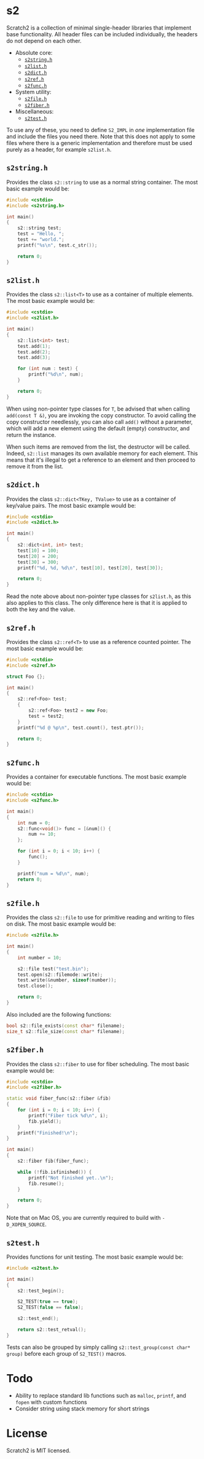 # s2

Scratch2 is a collection of minimal single-header libraries that implement base functionality. All header files can be included individually, the headers do not depend on each other.

* Absolute core:
  * [`s2string.h`](#s2stringh)
  * [`s2list.h`](#s2listh)
  * [`s2dict.h`](#s2dicth)
  * [`s2ref.h`](#s2refh)
  * [`s2func.h`](#s2func)
* System utility:
  * [`s2file.h`](#s2fileh)
  * [`s2fiber.h`](#s2fiberh)
* Miscellaneous:
  * [`s2test.h`](#s2testh)

To use any of these, you need to define `S2_IMPL` in *one* implementation file and include the files you need there. Note that this does not apply to some files where there is a generic implementation and therefore must be used purely as a header, for example `s2list.h`.

## `s2string.h`

Provides the class `s2::string` to use as a normal string container. The most basic example would be:

```c++
#include <cstdio>
#include <s2string.h>

int main()
{
	s2::string test;
	test = "Hello, ";
	test += "world.";
	printf("%s\n", test.c_str());

	return 0;
}
```

## `s2list.h`

Provides the class `s2::list<T>` to use as a container of multiple elements. The most basic example would be:

```c++
#include <cstdio>
#include <s2list.h>

int main()
{
	s2::list<int> test;
	test.add(1);
	test.add(2);
	test.add(3);

	for (int num : test) {
		printf("%d\n", num);
	}

	return 0;
}
```

When using non-pointer type classes for `T`, be advised that when calling `add(const T &)`, you are invoking the copy constructor. To avoid calling the copy constructor needlessly, you can also call `add()` without a parameter, which will add a new element using the default (empty) constructor, and return the instance.

When such items are removed from the list, the destructor will be called. Indeed, `s2::list` manages its own available memory for each element. This means that it's illegal to get a reference to an element and then proceed to remove it from the list.

## `s2dict.h`

Provides the class `s2::dict<TKey, TValue>` to use as a container of key/value pairs. The most basic example would be:

```c++
#include <cstdio>
#include <s2dict.h>

int main()
{
	s2::dict<int, int> test;
	test[10] = 100;
	test[20] = 200;
	test[30] = 300;
	printf("%d, %d, %d\n", test[10], test[20], test[30]);

	return 0;
}
```

Read the note above about non-pointer type classes for `s2list.h`, as this also applies to this class. The only difference here is that it is applied to both the key and the value.

## `s2ref.h`

Provides the class `s2::ref<T>` to use as a reference counted pointer. The most basic example would be:

```c++
#include <cstdio>
#include <s2ref.h>

struct Foo {};

int main()
{
	s2::ref<Foo> test;
	{
		s2::ref<Foo> test2 = new Foo;
		test = test2;
	}
	printf("%d @ %p\n", test.count(), test.ptr());

	return 0;
}
```

## `s2func.h`

Provides a container for executable functions. The most basic example would be:

```c++
#include <cstdio>
#include <s2func.h>

int main()
{
	int num = 0;
	s2::func<void()> func = [&num]() {
		num += 10;
	};

	for (int i = 0; i < 10; i++) {
		func();
	}

	printf("num = %d\n", num);
	return 0;
}
```

## `s2file.h`

Provides the class `s2::file` to use for primitive reading and writing to files on disk. The most basic example would be:

```c++
#include <s2file.h>

int main()
{
	int number = 10;

	s2::file test("test.bin");
	test.open(s2::filemode::write);
	test.write(&number, sizeof(number));
	test.close();

	return 0;
}
```

Also included are the following functions:

```c++
bool s2::file_exists(const char* filename);
size_t s2::file_size(const char* filename);
```

## `s2fiber.h`

Provides the class `s2::fiber` to use for fiber scheduling. The most basic example would be:

```c++
#include <cstdio>
#include <s2fiber.h>

static void fiber_func(s2::fiber &fib)
{
	for (int i = 0; i < 10; i++) {
		printf("Fiber tick %d\n", i);
		fib.yield();
	}
	printf("Finished!\n");
}

int main()
{
	s2::fiber fib(fiber_func);

	while (!fib.isfinished()) {
		printf("Not finished yet..\n");
		fib.resume();
	}

	return 0;
}
```

Note that on Mac OS, you are currently required to build with `-D_XOPEN_SOURCE`.

## `s2test.h`

Provides functions for unit testing. The most basic example would be:

```c++
#include <s2test.h>

int main()
{
	s2::test_begin();

	S2_TEST(true == true);
	S2_TEST(false == false);

	s2::test_end();

	return s2::test_retval();
}
```

Tests can also be grouped by simply calling `s2::test_group(const char* group)` before each group of `S2_TEST()` macros.

# Todo

* Ability to replace standard lib functions such as `malloc`, `printf`, and `fopen` with custom functions
* Consider string using stack memory for short strings

# License

Scratch2 is MIT licensed.
